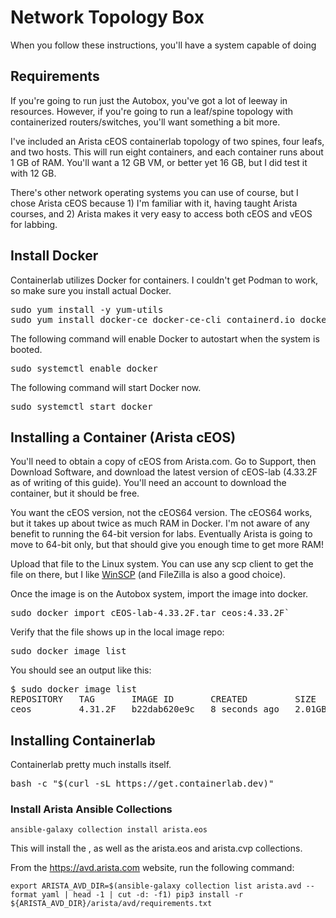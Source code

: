 # Network Topology Box

When you follow these instructions, you'll have a system capable of doing 


## Requirements

If you're going to run just the Autobox, you've got a lot of leeway in resources. However, if you're going to run a leaf/spine topology with containerized routers/switches, you'll want something a bit more. 

I've included an Arista cEOS containerlab topology of two spines, four leafs, and two hosts. This will run eight containers, and each container runs about 1 GB of RAM. You'll want a 12 GB VM, or better yet 16 GB, but I did test it with 12 GB. 

There's other network operating systems you can use of course, but I chose Arista cEOS because 1) I'm familiar with it, having taught Arista courses, and 2) Arista makes it very easy to access both cEOS and vEOS for labbing. 



## Install Docker

Containerlab utilizes Docker for containers. I couldn't get Podman to work, so make sure you install actual Docker. 

<pre>
sudo yum install -y yum-utils
sudo yum install docker-ce docker-ce-cli containerd.io docker-buildx-plugin docker-compose-plugin`
</pre>

The following command will enable Docker to autostart when the system is booted. 

<pre>sudo systemctl enable docker</pre>

The following command will start Docker now. 

<pre>sudo systemctl start docker</pre>


## Installing a Container (Arista cEOS)

You'll need to obtain a copy of cEOS from Arista.com. Go to Support, then Download Software, and download the latest version of cEOS-lab (4.33.2F as of writing of this guide). You'll need an account to download the container, but it should be free. 

You want the cEOS version, not the cEOS64 version. The cEOS64 works, but it takes up about twice as much RAM in Docker. I'm not aware of any benefit to running the 64-bit version for labs. Eventually Arista is going to move to 64-bit only, but that should give you enough time to get more RAM! 

Upload that file to the Linux system. You can use any scp client to get the file on there, but I like [WinSCP](https://winscp.net/eng/download.php) (and FileZilla is also a good choice).

Once the image is on the Autobox system, import the image into docker. 

<pre>
sudo docker import cEOS-lab-4.33.2F.tar ceos:4.33.2F`
</pre>

Verify that the file shows up in the local image repo: 

<pre>
sudo docker image list
</pre>

You should see an output like this: 

<pre>
$ sudo docker image list
REPOSITORY   TAG       IMAGE ID       CREATED         SIZE
ceos         4.31.2F   b22dab620e9c   8 seconds ago   2.01GB
</pre>

## Installing Containerlab

Containerlab pretty much installs itself. 

<pre>
bash -c "$(curl -sL https://get.containerlab.dev)"
</pre>



### Install Arista Ansible Collections

`ansible-galaxy collection install arista.eos`

This will install the , as well as the arista.eos and arista.cvp collections.

From the https://avd.arista.com website, run the following command: 

`export ARISTA_AVD_DIR=$(ansible-galaxy collection list arista.avd --format yaml | head -1 | cut -d: -f1)
pip3 install -r ${ARISTA_AVD_DIR}/arista/avd/requirements.txt`
